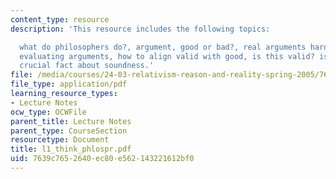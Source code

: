 ```yaml
---
content_type: resource
description: 'This resource includes the following topics:

  what do philosophers do?, argument, good or bad?, real arguments harder to see,
  evaluating arguments, how to align valid with good, is this valid? is it sound?,
  crucial fact about soundness.'
file: /media/courses/24-03-relativism-reason-and-reality-spring-2005/7639c7652640ec80e562143221612bf0_l1_think_phlospr.pdf
file_type: application/pdf
learning_resource_types:
- Lecture Notes
ocw_type: OCWFile
parent_title: Lecture Notes
parent_type: CourseSection
resourcetype: Document
title: l1_think_phlospr.pdf
uid: 7639c765-2640-ec80-e562-143221612bf0
---
```

